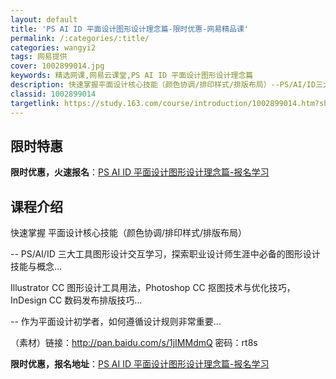 ```yaml
---
layout: default
title: 'PS AI ID 平面设计图形设计理念篇-限时优惠-网易精品课'
permalink: /:categories/:title/
categories: wangyi2
tags: 网易提供
cover: 1002899014.jpg
keywords: 精选网课,网易云课堂,PS AI ID 平面设计图形设计理念篇
description: 快速掌握平面设计核心技能（颜色协调/排印样式/排版布局）--PS/AI/ID三大工具图形设计交互学习，探索职业设计师生涯
classid: 1002899014
targetlink: https://study.163.com/course/introduction/1002899014.htm?share=1&shareId=1025206652&utm_campaign=share&utm_medium=iphoneShare&utm_source=&utm_u=1025206652
---
```


## 限时特惠

**限时优惠，火速报名**：[PS AI ID 平面设计图形设计理念篇-报名学习](https://study.163.com/course/introduction/1002899014.htm?share=1&shareId=1025206652&utm_campaign=share&utm_medium=iphoneShare&utm_source=&utm_u=1025206652)

## 课程介绍

快速掌握 平面设计核心技能（颜色协调/排印样式/排版布局）

-- PS/AI/ID 三大工具图形设计交互学习，探索职业设计师生涯中必备的图形设计技能与概念...



Illustrator CC 图形设计工具用法，Photoshop CC 抠图技术与优化技巧，InDesign CC 数码发布排版技巧...

-- 作为平面设计初学者，如何遵循设计规则非常重要...



（素材）链接：http://pan.baidu.com/s/1jIMMdmQ 密码：rt8s

**限时优惠，报名地址**：[PS AI ID 平面设计图形设计理念篇-报名学习](https://study.163.com/course/introduction/1002899014.htm?share=1&shareId=1025206652&utm_campaign=share&utm_medium=iphoneShare&utm_source=&utm_u=1025206652)

